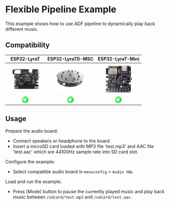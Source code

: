 # Flexible Pipeline Example

This example shows how to use ADF pipeline to dynamically play back different music.

## Compatibility

| ESP32-LyraT | ESP32-LyraTD-MSC |ESP32-LyraT-Mini |
|:-----------:|:---------------:|:----------------:|
| [![alt text](../../../docs/_static/esp32-lyrat-v4.3-side-small.jpg "ESP32-LyraT")](https://docs.espressif.com/projects/esp-adf/en/latest/get-started/get-started-esp32-lyrat.html) | [![alt text](../../../docs/_static/esp32-lyratd-msc-v2.2-small.jpg "ESP32-LyraTD-MSC")](https://docs.espressif.com/projects/esp-adf/en/latest/get-started/get-started-esp32-lyratd-msc.html) |[![alt text](../../../docs/_static/esp32-lyrat-mini-v1.2-small.jpg "ESP32-LyraT-Mini")](https://docs.espressif.com/projects/esp-adf/en/latest/get-started/get-started-esp32-lyrat-mini.html) |
| ![alt text](../../../docs/_static/yes-button.png "Compatible") | ![alt text](../../../docs/_static/yes-button.png " Compatible") |![alt text](../../../docs/_static/yes-button.png "Compatible") |

## Usage

Prepare the audio board:

- Connect speakers or headphone to the board.
- Insert a microSD card loaded with MP3 file 'test.mp3' and AAC file 'test.aac' which are 44100Hz sample rate into SD card slot.

Configure the example:

- Select compatible audio board in `menuconfig` > `Audio HAL`

Load and run the example.

- Press [Mode] button to pause the currently played music and play back music between `/sdcard/test.mp3` and `/sdcard/test.aac`.

